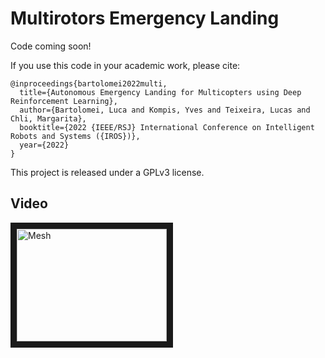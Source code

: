 # Multirotors Emergency Landing

Code coming soon!

If you use this code in your academic work, please cite:

    @inproceedings{bartolomei2022multi,
      title={Autonomous Emergency Landing for Multicopters using Deep Reinforcement Learning},
      author={Bartolomei, Luca and Kompis, Yves and Teixeira, Lucas and Chli, Margarita},
      booktitle={2022 {IEEE/RSJ} International Conference on Intelligent Robots and Systems ({IROS})},
      year={2022}
    }

This project is released under a GPLv3 license.

## Video
<a href="https://www.youtube.com/watch?v=p8tpLL7Q0GE" target="_blank"><img src="https://img.youtube.com/vi/p8tpLL7Q0GE/0.jpg" alt="Mesh" width="240" height="180" border="10" /></a>
